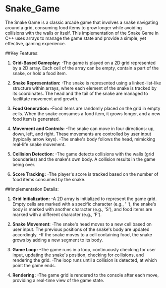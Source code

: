 # Snake_Game

The Snake Game is a classic arcade game that involves a snake navigating around a grid, consuming food items to grow longer while avoiding collisions with the walls or itself. This implementation of the Snake Game in C++ uses arrays to manage the game state and provide a simple, yet effective, gaming experience.


##Key Features:

1. **Grid-Based Gameplay:**
  -The game is played on a 2D grid represented by a 2D array. Each cell of the array can be empty, contain a part of the snake, or hold a food item.

2. **Snake Representation:**
  -The snake is represented using a linked-list-like structure within arrays, where each element of the snake is tracked by its coordinates. The head and the tail of the       snake are managed to facilitate movement and growth.

3. **Food Generation:**
  -Food items are randomly placed on the grid in empty cells. When the snake consumes a food item, it grows longer, and a new food item is generated.

4. **Movement and Controls:**
  -The snake can move in four directions: up, down, left, and right. These movements are controlled by user input (typically arrow keys).
  -The snake's body follows the head, mimicking real-life snake movement.

5. **Collision Detection:**
  -The game detects collisions with the walls (grid boundaries) and the snake's own body. A collision results in the game being over.

6. **Score Tracking:**
  -The player's score is tracked based on the number of food items consumed by the snake.



##Implementation Details:

1. **Grid Initialization:**
  -A 2D array is initialized to represent the game grid. Empty cells are marked with a specific character (e.g., ' '), the snake's body is marked with another character         (e.g., 'S'), and food items are marked with a different character (e.g., 'F').

2. **Snake Movement:**
  -The snake's head moves to a new cell based on user input. The previous positions of the snake's body are updated accordingly.
  -If the snake moves to a cell containing food, the snake grows by adding a new segment to its body.

3. **Game Loop:**
  -The game runs in a loop, continuously checking for user input, updating the snake's position, checking for collisions, and rendering the grid.
  -The loop runs until a collision is detected, at which point the game ends.

4. **Rendering:**
  -The game grid is rendered to the console after each move, providing a real-time view of the game state.

